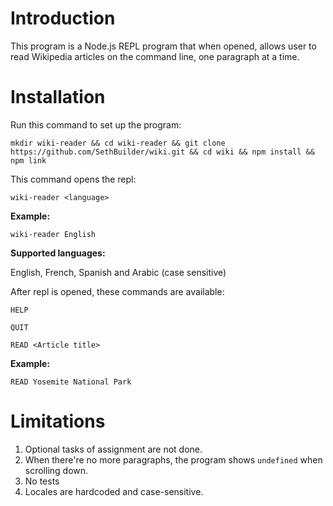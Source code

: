 # Introduction

This program is a Node.js REPL program that when opened, allows user to read Wikipedia articles on the command line, one paragraph at a time.

# Installation

Run this command to set up the program:

`mkdir wiki-reader && cd wiki-reader && git clone https://github.com/SethBuilder/wiki.git && cd wiki && npm install && npm link`

This command opens the repl:

`wiki-reader <language>`

**Example:**

`wiki-reader English`

**Supported languages:**

English, French, Spanish and Arabic (case sensitive)

After repl is opened, these commands are available:

`HELP`

`QUIT`

`READ <Article title>`

**Example:**

`READ Yosemite National Park`

# Limitations
1. Optional tasks of assignment are not done.
2. When there're no more paragraphs, the program shows `undefined` when scrolling down.
3. No tests
4. Locales are hardcoded and case-sensitive.